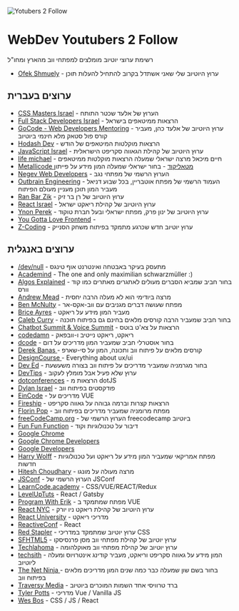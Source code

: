![Yotubers 2 Follow](https://w0.pngwave.com/png/925/463/youtube-kids-video-television-show-youtube-copyright-issues-youtube-logo-png-clip-art.png)

# WebDev Youtubers 2 Follow

רשימת ערוצי יוטיוב מומלצים למפתחי ווב מהארץ ומחו"ל
* [Ofek Shmuely](https://www.youtube.com/channel/UCwNaFzCI9CpR0SObQe-dILg/videos) - ערוץ היוטיוב שלי שאני אשתדל בקרוב להתחיל להעלות תוכן

## ערוצים בעברית

* [CSS Masters Israel](https://www.youtube.com/channel/UCTJv3MtKko-T3gDGn5XFyPA/videos) - הערוץ של אלעד שכטר התותח
* [Full Stack Developers Israel](https://www.youtube.com/channel/UCV7lV9Lq2sc7t0QEKS4xH7A/videos) - הרצאות ממיטאפים בישראל
* [GoCode - Web Developers Mentoring](https://www.youtube.com/channel/UCIld0affiSkmp-KkEit3S_w/videos) - ערוץ היוטיוב של אלעד כהן, מעביר קורס פול סטאק מלא חינמי ביוטיוב
* [Hodash Dev](https://www.youtube.com/channel/UCRxPTwnAxtowaaHLwtjcKOQ/videos) - הרצאות מוקלטות המיטאפים של הודש 
* [JavaScript Israel](https://www.youtube.com/channel/UCyUEQd6gp05bO9FfMP4pz2g/videos) - ערוץ היוטיוב של קהילת הגאווה סקריפט הישראלית
* [life michael](https://www.youtube.com/channel/UCEE7YrcJBl-sOxRsqJ99rfQ/videos) - חיים מיכאל מרצה ישראלי שמעלה הרצאות מוקלטות ממיטאפים
* [Metallicode מטאליקוד](https://www.youtube.com/channel/UCgF28qGPeu_Tdfq0vTIMW8w/videos) - בחור ישראלי שמעלה המון מידע על פייתון
* [Negev Web Developers](https://www.youtube.com/channel/UCeb23koM86s-w9534jdRxIQ/videos) - הערוץ הרשמי של מפתחי נגב
* [Outbrain Engineering](https://www.youtube.com/channel/UCJLORR2uJglrKm-JlKV-rJA/videos) - העמוד הרשמי של מפתח אוטבריין, בכל שבוע דניאל מעביר המון תוכן מעניין מעולם הפיתוח
* [Ran Bar Zik](https://www.youtube.com/channel/UCxPN-JU3DsKwDgn5sTetNUQ/videos) - ערוץ היוטיוב של רן בר זיק
* [React Israel](https://www.youtube.com/channel/UC7AkWgJFP_hBoU0M7_n0prQ/videos) - ערוץ היוטיוב של קהילת ריאקט ישראל
* [Ynon Perek](youtube.com/channel/UCMgmeSgiQrVkYdJwl2aNe7Q/videos) - ערוץ היוטיוב של ינון פרק, מפתח ישראלי ובעל חברת טוקוד
* [You Gotta Love Frontend](https://www.youtube.com/channel/UCU-fOxx_kT5OARG0KiksiCA/videos) -
* [Z-Coding](https://www.youtube.com/channel/UCGiZAn_r1mg4W9F4NkiszKQ/videos) - ערוץ יוטיוב חדש שכרגע מתמקד בפיתוח משחק הסנייק



## ערוצים באנגלית

* [/dev/null](https://www.youtube.com/channel/UCGISJ8ZHkmIv1CaoHovK-Xw/videos) - מתעסק בעיקר באבטחה ואינטרנט אוף טינגס
* [Academind](https://www.youtube.com/channel/UCSJbGtTlrDami-tDGPUV9-w/videos) - The one and only maximilian schwarzmüller :)
* [Algos Explained](https://www.youtube.com/channel/UCwsRKWt23kxOL1Fb73i0uUg/videos) - בחור חביב שמביא הסברים מעולים לאתגרים מאתרים כמו קוד וורס
* [Andrew Mead](https://www.youtube.com/channel/UCScXYvmDD7hyFVX6X5ZwE_Q/videos) - מרצה ביודימי הוא לא מעלה הרבה יחסית
* [Ben McNulty](https://www.youtube.com/channel/UC983OH5xI8R6Oy6HX2kBYTg/videos) - מפתח שעושה דברים מגניבים עם ווב-אקס-אר
* [Brice Ayres](https://www.youtube.com/channel/UC9nBRXEi-gthsZf8BBhp_Jw/videos) - מעביר המון מידע על ריאקט
* [Caleb Curry](https://www.youtube.com/channel/UCZUyPT9DkJWmS_DzdOi7RIA/videos) - בחור חביב שמעביר הרבה קורסים מלאים בחינם גם בפיתוח תוכנה
* [Chatbot Summit & Voice Summit](https://www.youtube.com/channel/UCipaXCYFu2eqeMjimBdIaPQ/videos) - הרצאות על צא'ט בוטס
* [codedamn](https://www.youtube.com/channel/UCJUmE61LxhbhudzUugHL2wQ/videos) - ריאקט, ריאקט נייטיב ו-וובפאק
* [dcode](https://www.youtube.com/channel/UCjX0FtIZBBVD3YoCcxnDC4g/videos) - בחור אוסטרלי חביב שמעביר המון מדריכים על דום 
* [Derek Banas ](https://www.youtube.com/user/derekbanas/videos) - קורסים מלאים על פיתוח ווב ותכונה, המון על סי-שארפ
* [DesignCourse ](https://www.youtube.com/channel/UCVyRiMvfUNMA1UPlDPzG5Ow/videos) - Everything about ux/ui
* [Dev Ed](https://www.youtube.com/channel/UClb90NQQcskPUGDIXsQEz5Q/videos) - בחור מגרמניה שמעביר מדריכים על פיתוח ווב בצורה משעשעת
* [DevTips](https://www.youtube.com/channel/UCyIe-61Y8C4_o-zZCtO4ETQ/videos) - ערוץ שלא פעיל אבל מומלץ לעקוב
* [dotconferences](https://www.youtube.com/channel/UCSRhwaM00ay0fasnsw6EXKA/videos) - הרצאות מ dotJS
* [Dylan Israel](https://www.youtube.com/channel/UC5Wi_NYysX-LfcqT3Hq9Faw/videos) - פודקסטים בפיתוח ווב
* [EinCode](https://www.youtube.com/channel/UCBA_4Q-Gk4bJxRrtpfdvTzw/videos) - מדריכים על VUE
* [Fireship](https://www.youtube.com/channel/UCsBjURrPoezykLs9EqgamOA/videos) - הרצאות קצרות וברמה גבוהה על גאווה סקריפט
* [Florin Pop](https://www.youtube.com/channel/UCeU-1X402kT-JlLdAitxSMA/videos) - מפתח מרומניה שמעביר מדריכים בפיתוח ווב
* [freeCodeCamp.org](https://www.youtube.com/channel/UC8butISFwT-Wl7EV0hUK0BQ/videos) - הערוץ הרשמי של freecodecamp ביוטיוב
* [Fun Fun Function](https://www.youtube.com/channel/UCO1cgjhGzsSYb1rsB4bFe4Q/videos) - דיבור על טכנולוגיות וקוד
* [Google Chrome](https://www.youtube.com/channel/UCL8ZULXASCc1I_oaOT0NaOQ/videos) 
* [Google Chrome Developers ](https://www.youtube.com/channel/UCnUYZLuoy1rq1aVMwx4aTzw/videos) 
* [Google Developers](https://www.youtube.com/channel/UC_x5XG1OV2P6uZZ5FSM9Ttw/videos) 
* [Harry Wolff](https://www.youtube.com/channel/UCgdeMp2ZBnovi12THmLc47g/videos) - מפתח אמריקאי שמעביר המון מידע על ריאקט ועל טכנולוגיות חדשות
* [Hitesh Choudhary](https://www.youtube.com/channel/UCXgGY0wkgOzynnHvSEVmE3A/videos) - מרצה מעולה על מונגו
* [JSConf](https://www.youtube.com/channel/UCzoVCacndDCfGDf41P-z0iA/videos) - הערוץ הרשמי של JSConf
* [LearnCode.academy](https://www.youtube.com/channel/UCVTlvUkGslCV_h-nSAId8Sw/videos) - CSS/VUE/REACT/Redux
* [LevelUpTuts](https://www.youtube.com/channel/UCyU5wkjgQYGRB0hIHMwm2Sg/videos) - React / Gatsby
* [Program With Erik](https://www.youtube.com/channel/UCshZ3rdoCLjDYuTR_RBubzw/videos) - מפתח שמתמקד ב VUE
* [React NYC](https://www.youtube.com/channel/UC87H0RRqawG6I7oWAf9i48g/videos) - ערוץ היוטיוב של קהילת ריאקט ניו יורק
* [React University](https://www.youtube.com/channel/UCx4a8EMmXx-6RuJlyAKASoQ/videos) - מדריכי ריאקט
* [ReactiveConf](https://www.youtube.com/channel/UCBHdUnixTWymmXBIw12Y8Qg/videos) - React
* [Red Stapler](https://www.youtube.com/channel/UCRthRrv06q1iOl86-tTKJhg/videos) - ערוץ יוטיוב שמתמקד במדריכי CSS 
* [SFHTML5](https://www.youtube.com/channel/UCyupHmJVuUGpCMzemHYnUqQ/videos) - ערוץ יוטיוב של קהילת מפתחי ווב מסן פרנסיסקו
* [Techlahoma](https://www.youtube.com/channel/UCnLf0pfqIpSfKuPZ0e9iiNQ/videos) - ערוץ יוטיוב של קהילת מפתחי ווב מאוקלהומה 
* [techsith](https://www.youtube.com/channel/UCbGZKLIHpox2l0whz6_RYyg/videos) - המון מידע על גאווה סקריפט וריאקט, מעביר קודינג אינטרויוס ומעלה ליוטיוב
* [The Net Ninja ](https://www.youtube.com/channel/UCW5YeuERMmlnqo4oq8vwUpg/videos) - בחור בשם שון שמעלה כבר כמה שנים המון מדריכים מלאים בפיתוח ווב
* [Traversy Media](https://www.youtube.com/channel/UC29ju8bIPH5as8OGnQzwJyA/videos) - ברד טרוויסי אחד השמות המוכרים ביוטיוב
* [Tyler Potts](https://www.youtube.com/channel/UCBBGM84ZOs7z5jpTQAaZ_Hg/videos) - מדריכי Vue / Vanilla JS
* [Wes Bos](https://www.youtube.com/channel/UCoebwHSTvwalADTJhps0emA/videos) - CSS / JS / React














